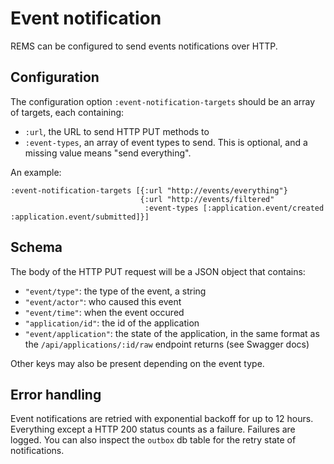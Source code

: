# Event notification

REMS can be configured to send events notifications over HTTP.

## Configuration

The configuration option `:event-notification-targets` should be an array of targets, each containing:
- `:url`, the URL to send HTTP PUT methods to
- `:event-types`, an array of event types to send. This is optional, and a missing value means "send everything".

An example:
```
:event-notification-targets [{:url "http://events/everything"}
                             {:url "http://events/filtered"
                              :event-types [:application.event/created :application.event/submitted]}]
```

## Schema

The body of the HTTP PUT request will be a JSON object that contains:

- `"event/type"`: the type of the event, a string
- `"event/actor"`: who caused this event
- `"event/time"`: when the event occured
- `"application/id"`: the id of the application
- `"event/application"`: the state of the application, in the same format as the `/api/applications/:id/raw` endpoint returns (see Swagger docs)

Other keys may also be present depending on the event type.

## Error handling

Event notifications are retried with exponential backoff for up to 12
hours. Everything except a HTTP 200 status counts as a failure.
Failures are logged. You can also inspect the `outbox` db table for
the retry state of notifications.

